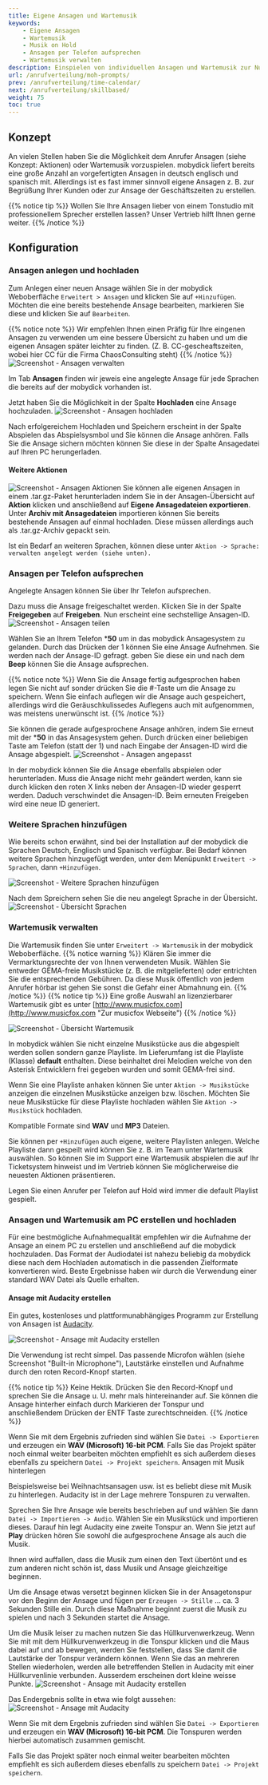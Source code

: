 ```yaml
---
title: Eigene Ansagen und Wartemusik
keywords:
    - Eigene Ansagen
    - Wartemusik
    - Musik on Hold
    - Ansagen per Telefon aufsprechen
    - Wartemusik verwalten
description: Einspielen von individuellen Ansagen und Wartemusik zur Nutzung in Teams / Warteschlangen, Auswahlmenüs und Aktionen.
url: /anrufverteilung/moh-prompts/
prev: /anrufverteilung/time-calendar/
next: /anrufverteilung/skillbased/
weight: 75
toc: true
---
```


## Konzept

An vielen Stellen haben Sie die Möglichkeit dem Anrufer Ansagen (siehe Konzept: Aktionen) oder Wartemusik vorzuspielen. mobydick liefert bereits eine große Anzahl an vorgefertigten Ansagen in deutsch englisch und spanisch mit. Allerdings ist es fast immer sinnvoll eigene Ansagen z. B. zur Begrüßung Ihrer Kunden oder zur Ansage der Geschäftszeiten zu erstellen.   

{{% notice tip %}}
Wollen Sie Ihre Ansagen lieber von einem Tonstudio mit professionellem Sprecher erstellen lassen? Unser Vertrieb hilft Ihnen gerne weiter.
{{% /notice %}}



## Konfiguration

### Ansagen anlegen und hochladen

Zum Anlegen einer neuen Ansage wählen Sie in der mobydick Weboberfläche `Erweitert > Ansagen` und klicken Sie auf `+Hinzufügen`. Möchten die eine bereits bestehende Ansage bearbeiten, markieren Sie diese und klicken Sie auf `Bearbeiten`.

{{% notice note %}}
Wir empfehlen Ihnen einen Präfig für Ihre eingenen Ansagen zu verwenden um eine bessere Übersicht zu haben und um die eigenen Ansagen später leichter zu finden. (Z. B. CC-gescheaftszeiten, wobei hier CC für die Firma ChaosConsulting steht)
{{% /notice %}}
![Screenshot - Ansagen verwalten](../../images/ansagen_hinzufuegen.png?width=90% "Telefonansagen verwalten in der mobydick")

Im Tab **Ansagen** finden wir jeweis eine angelegte Ansage für jede Sprachen die bereits auf der mobydick vorhanden ist.

Jetzt haben Sie die Möglichkeit in der Spalte **Hochladen** eine Ansage hochzuladen.
![Screenshot - Ansagen hochladen](../../images/ansagen_hochladen.png?width=90% "Telefonansagen hochladen in der mobydick")


Nach erfolgereichem Hochladen und Speichern erscheint in der Spalte Abspielen das Abspielsysmbol und Sie können die Ansage anhören. Falls Sie die Ansage sichern möchten können Sie diese in der Spalte Ansagedatei auf Ihren PC herungerladen.

#### Weitere Aktionen
![Screenshot - Ansagen Aktionen](../../images/ansagen_aktionen.png?width=90% "Aktionen für Ansagen")
Sie können alle eigenen Ansagen in einem .tar.gz-Paket herunterladen indem Sie in der Ansagen-Übersicht auf **Aktion** klicken und anschließend auf **Eigene Ansagedateien exportieren**. Unter **Archiv mit Ansagedateien** importieren können Sie bereits bestehende Ansagen auf einmal hochladen. Diese müssen allerdings auch als .tar.gz-Archiv gepackt sein.

Ist ein Bedarf an weiteren Sprachen, können diese unter `Aktion -> Sprache: verwalten angelegt werden (siehe unten).`

### Ansagen per Telefon aufsprechen

Angelegte Ansagen können Sie über Ihr Telefon aufsprechen.

Dazu muss die Ansage freigeschaltet werden. Klicken Sie in der Spalte **Freigegeben** auf **Freigeben**. Nun erscheint eine sechstellige Ansagen-ID.
![Screenshot - Ansagen teilen](../../images/ansagen_teilen.png?width=90% "Teilen von Ansagen")

Wählen Sie an Ihrem Telefon ***50** um in das mobydick Ansagesystem zu gelanden. Durch das Drücken der 1 können Sie eine Ansage Aufnehmen. Sie werden nach der Ansage-ID gefragt. geben Sie diese ein und nach dem **Beep** können Sie die Ansage aufsprechen.

{{% notice note %}}
Wenn Sie die Ansage fertig aufgesprochen haben legen Sie nicht auf sonder drücken Sie die #-Taste um die Ansage zu speichern. Wenn Sie einfach auflegen wir die Ansage auch gespeichert, allerdings wird die Geräuschkulissedes Auflegens auch mit aufgenommen, was meistens unerwünscht ist.
{{% /notice %}}

Sie können die gerade aufgesprochene Ansage anhören, indem Sie erneut mit der ***50** in das Ansagesystem gehen. Durch drücken einer beliebigen Taste am Telefon (statt der 1) und nach Eingabe der Ansagen-ID wird die Ansage abgespielt.
![Screenshot - Ansagen angepasst](../../images/ansagen_shared.png?width=90% "Ansagen shared")

In der mobydick können Sie die Ansage ebenfalls abspielen oder herunterladen. Muss die Ansage nicht mehr geändert werden, kann sie durch klicken den roten X links neben der Ansagen-ID wieder gesperrt werden. Daduch verschwindet die Ansagen-ID. Beim erneuten Freigeben wird eine neue ID generiert.

### Weitere Sprachen hinzufügen

Wie bereits schon erwähnt, sind bei der Installation auf der mobydick die Sprachen Deutsch, Englisch und Spanisch verfügbar. Bei Bedarf können weitere Sprachen hinzugefügt werden, unter dem Menüpunkt `Erweitert -> Sprachen`, dann `+Hinzufügen`.

![Screenshot - Weitere Sprachen hinzufügen](../../images/sprachen_hinzufuegen.png?width=90% "Weitere Sprachen hinzufügen")

Nach dem Spreichern sehen Sie die neu angelegt Sprache in der Übersicht.
![Screenshot - Übersicht Sprachen](../../images/sprachen_uebersicht.png?width=90% "angelegte Sprachen in der Übersicht")

### Wartemusik verwalten

Die Wartemusik finden Sie unter `Erweitert -> Wartemusik` in der mobydick Weboberfläche.
{{% notice warning %}}
Klären Sie immer die Vermarktungsrechte der von Ihnen verwendeten Musik. Wählen Sie entweder GEMA-freie Musikstücke (z. B. die mitgelieferten) oder entrichten Sie die entsprechenden Gebühren. Da diese Musik öffentlich von jedem Anrufer hörbar ist gehen Sie sonst die Gefahr einer Abmahnung ein.
{{% /notice %}}
{{% notice tip %}}
Eine große Auswahl an lizenzierbarer Wartemusik gibt es unter [http://www.musicfox.com](http://www.musicfox.com "Zur musicfox Webseite")
{{% /notice %}}

![Screenshot - Übersicht Wartemusik](../../images/wartemusik_uebersicht.png?width=90% "Wartemusik verwalten")


In mobydick wählen Sie nicht einzelne Musikstücke aus die abgespielt werden sollen sondern ganze Playliste. Im Lieferumfang ist die Playliste (Klasse) **default** enthalten. Diese beinhaltet drei Melodien welche von den Asterisk Entwicklern frei gegeben wurden und somit GEMA-frei sind.

Wenn Sie eine Playliste anhaken können Sie unter `Aktion -> Musikstücke` anzeigen die einzelnen Musikstücke anzeigen bzw. löschen. Möchten Sie neue Musikstücke für diese Playliste hochladen wählen Sie `Aktion -> Musikstück` hochladen.

Kompatible Formate sind **WAV** und **MP3** Dateien.

Sie können per `+Hinzufügen` auch eigene, weitere Playlisten anlegen. Welche Playliste dann gespeilt wird können Sie z. B. im Team unter Wartemusik auswählen. So können Sie im Support eine Wartemusik abspielen die auf Ihr Ticketsystem hinweist und im Vertrieb können Sie möglicherweise die neuesten Aktionen präsentieren.

Legen Sie einen Anrufer per Telefon auf Hold wird immer die default Playlist gespielt.

### Ansagen und Wartemusik am PC erstellen und hochladen

Für eine bestmögliche Aufnahmequalität empfehlen wir die Aufnahme der Ansage an einem PC zu erstellen und anschließend auf die mobydick hochzuladen. Das Format der Audiodatei ist nahezu beliebig da mobydick diese nach dem Hochladen automatisch in die passenden Zielformate konvertieren wird. Beste Ergebnisse haben wir durch die Verwendung einer standard WAV Datei als Quelle erhalten.


#### Ansage mit Audacity erstellen

Ein gutes, kostenloses und plattformunabhängiges Programm zur Erstellung von Ansagen ist [Audacity](https://sourceforge.net/projects/audacity/ "Audacity download").

![Screenshot - Ansage mit Audacity erstellen](../../images/audacity.png?width=90% "Ansage mit Audacity erstellen")

Die Verwendung ist recht simpel. Das passende Microfon wählen (siehe Screenshot "Built-in Microphone"), Lautstärke einstellen und Aufnahme durch den roten Record-Knopf starten.

{{% notice tip %}}
Keine Hektik. Drücken Sie den Record-Knopf und sprechen Sie die Ansage u. U. mehr mals hintereinander auf. Sie können die Ansage hinterher einfach durch Markieren der Tonspur und anschließendem Drücken der ENTF Taste zurechtschneiden.
{{% /notice %}}

Wenn Sie mit dem Ergebnis zufrieden sind wählen Sie `Datei -> Exportieren` und erzeugen ein **WAV (Microsoft) 16-bit PCM**. Falls Sie das Projekt später noch einmal weiter bearbeiten möchten empfiehlt es sich außerdem dieses ebenfalls zu speichern `Datei -> Projekt speichern`.
Ansagen mit Musik hinterlegen

Beispielsweise bei Weihnachtsansagen usw. ist es beliebt diese mit Musik zu hinterlegen. Audacity ist in der Lage mehrere Tonspuren zu verwalten.

Sprechen Sie Ihre Ansage wie bereits beschrieben auf und wählen Sie dann `Datei -> Importieren -> Audio`. Wählen Sie ein Musikstück und importieren dieses. Darauf hin legt Audacity eine zweite Tonspur an. Wenn Sie jetzt auf **Play** drücken hören Sie sowohl die aufgesprochene Ansage als auch die Musik.

Ihnen wird auffallen, dass die Musik zum einen den Text übertönt und es zum anderen nicht schön ist, dass Musik und Ansage gleichzeitige beginnen.

Um die Ansage etwas versetzt beginnen klicken Sie in der Ansagetonspur vor den Beginn der Ansage und fügen per `Erzeugen -> Stille` ... ca. 3 Sekunden Stille ein. Durch diese Maßnahme beginnt zuerst die Musik zu spielen und nach 3 Sekunden startet die Ansage.

Um die Musik leiser zu machen nutzen Sie das Hüllkurvenwerkzeug. Wenn Sie mit mit dem Hüllkurvenwerkzeug in die Tonspur klicken und die Maus dabei auf und ab bewegen, werden Sie feststellen, dass Sie damit die Lautstärke der Tonspur verändern können. Wenn Sie das an mehreren Stellen wiederholen, werden alle betreffenden Stellen in Audacity mit einer Hüllkurvenlinie verbunden. Ausserdem erscheinen dort kleine weisse Punkte.
![Screenshot - Ansage mit Audacity erstellen](../../images/audacity_envelope_editing.png?width=90% "Ansage mit Audacity erstellen")

Das Endergebnis sollte in etwa wie folgt aussehen:
![Screenshot - Ansage mit Audacity](../../images/audacity_music.png?width=90% "Ansage mit Audacity")

Wenn Sie mit dem Ergebnis zufrieden sind wählen Sie `Datei -> Exportieren` und erzeugen ein **WAV (Microsoft) 16-bit PCM**. Die Tonspuren werden hierbei automatisch zusammen gemischt.

Falls Sie das Projekt später noch einmal weiter bearbeiten möchten empfiehlt es sich außerdem dieses ebenfalls zu speichern `Datei -> Projekt speichern`.
